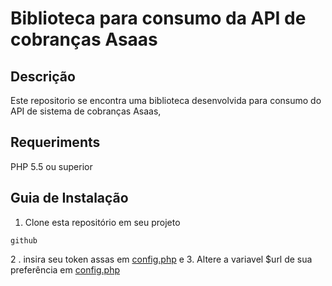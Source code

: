 # __Biblioteca para consumo da API de cobranças Asaas__

## __Descrição__
Este repositorio se encontra uma biblioteca desenvolvida para consumo do API de sistema de cobranças Asaas,

## __Requeriments__
PHP 5.5 ou superior

## __Guia de Instalação__
1. Clone esta repositório em seu projeto
```
github
```
2 . insira seu token assas em [config.php](functions/config.php) e 
3. Altere a variavel $url de sua preferência em  [config.php](functions/config.php) 